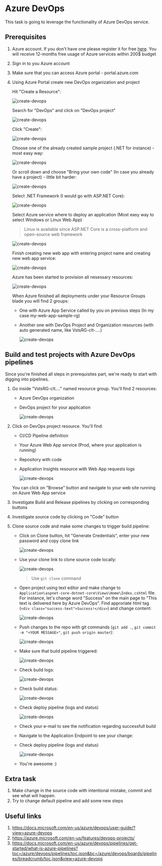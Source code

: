 # Azure DevOps
This task is going to leverage the functionality of Azure DevOps service. 

## Prerequisites
1. Azure account. If you don't have one please register it for free [here](https://azure.microsoft.com/en-us/free/). You will receive 12-months free usage of Azure services within 200$ budget
2. Sign in to you Azure account
3. Make sure that you can access Azure portal - portal.azure.com
4. Using Azure Portal create new DevOps organization and project

    Hit "Create a Resource":

    ![create-devops](https://github.com/elluvium/cicd-workshop/blob/master/entry/img/create-azure-devops.PNG)

    Search for "DevOps" and click on "DevOps project"

    ![create-devops](https://github.com/elluvium/cicd-workshop/blob/master/entry/img/create-azure-devops-1.PNG)

    Click "Create":

    ![create-devops](https://github.com/elluvium/cicd-workshop/blob/master/entry/img/create-azure-devops-2.PNG)

    Choose one of the already created sample project (.NET for instance) - most easy way:

    ![create-devops](https://github.com/elluvium/cicd-workshop/blob/master/entry/img/create-azure-devops-3.PNG)

    Or scroll down and choose "Bring your own code" (In case you already have a project) - little bit harder:

    ![create-devops](https://github.com/elluvium/cicd-workshop/blob/master/entry/img/create-azure-devops-4.PNG)

    Select .NET Framework (I would go with ASP.NET Core):

    ![create-devops](https://github.com/elluvium/cicd-workshop/blob/master/entry/img/create-azure-devops-5.PNG)

    Select Azure service where to deploy an application (Most easy way to select Windows or Linux Web App)
    > Linux is available since ASP.NET Core is a cross-platform and open-source web framework

    ![create-devops](https://github.com/elluvium/cicd-workshop/blob/master/entry/img/create-azure-devops-6.PNG)    

    Finish creating new web app with entering project name and creating new web app service:

     ![create-devops](https://github.com/elluvium/cicd-workshop/blob/master/entry/img/create-azure-devops-7.PNG)    

    Azure has been started to provision all nesessary resources:

     ![create-devops](https://github.com/elluvium/cicd-workshop/blob/master/entry/img/create-azure-devops-8.PNG)

    When Azure finished all deployments under your Resource Groups blade you will find 2 groups:
    * One with Azure App Service called by you on previous steps (In my case my-web-app-sample-rg)
    * Another one with DevOps Project and Organization resources (with auto generated name, like VstsRG-clt-....)
    
         ![create-devops](https://github.com/elluvium/cicd-workshop/blob/master/entry/img/create-azure-devops-9.PNG)


## Build and test projects with Azure DevOps pipelines
Since you're finished all steps in prerequisites part, we're ready to start with digging into pipelines.

1. Go inside "VstsRG-clt...." named resource group. You'll find 2 resources:

    * Azure DevOps organization 
    * DevOps project for your application

        ![create-devops](https://github.com/elluvium/cicd-workshop/blob/master/entry/img/create-azure-devops-10.PNG)

2. Click on DevOps project resource. You'll find:

    * CI/CD Pipeline definition
    * Your Azure Web App service (Prod, where your application is running)
    * Repository with code
    * Application Insights resource with Web App requests logs

        ![create-devops](https://github.com/elluvium/cicd-workshop/blob/master/entry/img/create-azure-devops-11.PNG)

    You can click on "Browse" button and navigate to your web site running on Azure Web App service

3. Investigate Build and Release pipelines by clicking on corresponding buttons
4. Investigate source code by clicking on "Code" button
5. Clone source code and make some changes to trigger build pipeline:

    *  Click on Clone button, hit "Generate Credentials", enter your new password and copy clone link

        ![create-devops](https://github.com/elluvium/cicd-workshop/blob/master/entry/img/create-azure-devops-12.PNG)

    * Use your clone link to clone source code locally:

        ![create-devops](https://github.com/elluvium/cicd-workshop/blob/master/entry/img/create-azure-devops-13.PNG)
        > Use `git clone` command

    * Open project using text editor and make change to `Application\aspnet-core-dotnet-core\Views\Home\Index.cshtml` file. For instance, let's change word "Success" on the main page to "This text is delivered here by Azure DevOps". Find approriate html tag (`<div class="success-text">Success!</div>`) and change content:

        ![create-devops](https://github.com/elluvium/cicd-workshop/blob/master/entry/img/create-azure-devops-14.PNG)

    
    * Push changes to the repo with git commands (`git add .`, `git commit -m "<YOUR MESSAGE>"`, `git push origin master`):

        ![create-devops](https://github.com/elluvium/cicd-workshop/blob/master/entry/img/create-azure-devops-15.PNG)

    * Make sure that build pipeline triggered:

        ![create-devops](https://github.com/elluvium/cicd-workshop/blob/master/entry/img/create-azure-devops-16.PNG)

    * Check build logs:

        ![create-devops](https://github.com/elluvium/cicd-workshop/blob/master/entry/img/create-azure-devops-17.PNG)

    * Check build status:

        ![create-devops](https://github.com/elluvium/cicd-workshop/blob/master/entry/img/create-azure-devops-18.PNG)

    * Check deploy pipeline (logs and status)

        ![create-devops](https://github.com/elluvium/cicd-workshop/blob/master/entry/img/create-azure-devops-19.PNG)


    * Check your e-mail to see the notification regarding successfull build

    * Navigate to the Application Endpoint to see your change:

    * Check deploy pipeline (logs and status)

        ![create-devops](https://github.com/elluvium/cicd-workshop/blob/master/entry/img/create-azure-devops-20.PNG)

    * You're awesome :)

## Extra task
1. Make change in the source code with intentional mistake, commit and see what will happen.
2. Try to change default pipeline and add some new steps





## Useful links
1. https://docs.microsoft.com/en-us/azure/devops/user-guide/?view=azure-devops
2. https://azure.microsoft.com/en-us/features/devops-projects/
3. https://docs.microsoft.com/en-us/azure/devops/pipelines/get-started/what-is-azure-pipelines?toc=/azure/devops/pipelines/toc.json&bc=/azure/devops/boards/pipelines/breadcrumb/toc.json&view=azure-devops